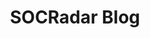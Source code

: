 ---
title: SOCRadar Blog
description: Latest articles from SOCRadar. SOCRadar is a cloud-based autonomous early warning tool against cyber threats. Read our blog for the latest news about recent threats.
url: https://socradar.io/blog/
image:
    # url: '/assets/images/cafe.png'
    # alt: 'Cafe'
tags: ['blog', 'cve']
pubDate: 2023-12-02
draft: false
---